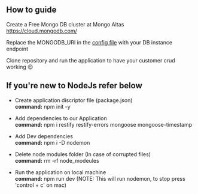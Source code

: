 
## How to guide

Create a Free Mongo DB cluster at Mongo Altas <br>
https://cloud.mongodb.com/

Replace the MONGODB_URI in the [config file](RestWithMongoDb/config.js) with your DB instance endpoint

Clone repository and run the application to have your customer crud working 😉

## If you're new to NodeJs refer below

- Create application discriptor file (package.json) <br>
  **command:** npm init -y
- Add dependencies to our Application <br>
  **command:** npm i restify restify-errors mongoose mongoose-timestamp
- Add Dev dependencies <br>
  **command:** npm i -D nodemon
- Delete node modules folder (In case of corrupted files) <br>
  **command:** rm -rf node_modeules

- Run the application on local machine <br>
  **command:** npm run dev (NOTE: This will run nodemon, to stop press 'control + c' on mac)
